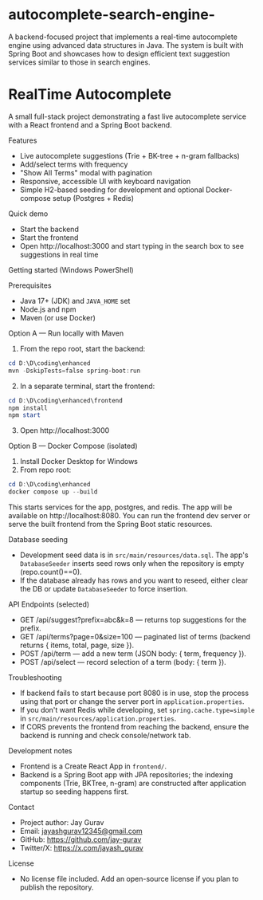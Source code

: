 # autocomplete-search-engine-
A backend-focused project that implements a real-time autocomplete engine using advanced data structures in Java. The system is built with Spring Boot and showcases how to design efficient text suggestion services similar to those in search engines.
# RealTime Autocomplete

A small full-stack project demonstrating a fast live autocomplete service with a React frontend and a Spring Boot backend.

Features
- Live autocomplete suggestions (Trie + BK-tree + n-gram fallbacks)
- Add/select terms with frequency
- "Show All Terms" modal with pagination
- Responsive, accessible UI with keyboard navigation
- Simple H2-based seeding for development and optional Docker-compose setup (Postgres + Redis)

Quick demo
- Start the backend
- Start the frontend
- Open http://localhost:3000 and start typing in the search box to see suggestions in real time

Getting started (Windows PowerShell)

Prerequisites
- Java 17+ (JDK) and `JAVA_HOME` set
- Node.js and npm
- Maven (or use Docker)

Option A — Run locally with Maven
1. From the repo root, start the backend:
```powershell
cd D:\D\coding\enhanced
mvn -DskipTests=false spring-boot:run
```
2. In a separate terminal, start the frontend:
```powershell
cd D:\D\coding\enhanced\frontend
npm install
npm start
```
3. Open http://localhost:3000

Option B — Docker Compose (isolated)
1. Install Docker Desktop for Windows
2. From repo root:
```powershell
cd D:\D\coding\enhanced
docker compose up --build
```
This starts services for the app, postgres, and redis. The app will be available on http://localhost:8080. You can run the frontend dev server or serve the built frontend from the Spring Boot static resources.

Database seeding
- Development seed data is in `src/main/resources/data.sql`. The app's `DatabaseSeeder` inserts seed rows only when the repository is empty (repo.count()==0).
- If the database already has rows and you want to reseed, either clear the DB or update `DatabaseSeeder` to force insertion.

API Endpoints (selected)
- GET /api/suggest?prefix=abc&k=8 — returns top suggestions for the prefix.
- GET /api/terms?page=0&size=100 — paginated list of terms (backend returns { items, total, page, size }).
- POST /api/term — add a new term (JSON body: { term, frequency }).
- POST /api/select — record selection of a term (body: { term }).

Troubleshooting
- If backend fails to start because port 8080 is in use, stop the process using that port or change the server port in `application.properties`.
- If you don't want Redis while developing, set `spring.cache.type=simple` in `src/main/resources/application.properties`.
- If CORS prevents the frontend from reaching the backend, ensure the backend is running and check console/network tab.

Development notes
- Frontend is a Create React App in `frontend/`.
- Backend is a Spring Boot app with JPA repositories; the indexing components (Trie, BKTree, n-gram) are constructed after application startup so seeding happens first.

Contact
- Project author: Jay Gurav
- Email: jayashgurav12345@gmail.com
- GitHub: https://github.com/jay-gurav
- Twitter/X: https://x.com/jayash_gurav

License
- No license file included. Add an open-source license if you plan to publish the repository.
